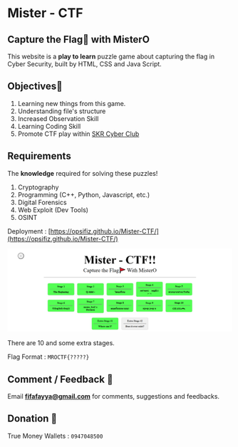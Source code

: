 # Mister - CTF
## Capture the Flag🚩 with MisterO

This website is a **play to learn** puzzle game about capturing the flag in Cyber Security, built by HTML, CSS and Java Script.

## Objectives🎯
1. Learning new things from this game.
2. Understanding file's structure
3. Increased Observation Skill
4. Learning Coding Skill
5. Promote CTF play within [SKR Cyber Club](https://cyber.skr.ac.th)

## Requirements
The **knowledge** required for solving these puzzles!
1. Cryptography
2. Programming (C++, Python, Javascript, etc.)
3. Digital Forensics
4. Web Exploit (Dev Tools)
5. OSINT

Deployment : [https://opsifiz.github.io/Mister-CTF/](https://opsifiz.github.io/Mister-CTF/)

![](/assets/imgs/preview.PNG)

There are 10 and some extra stages.

Flag Format : ```MROCTF{?????}```

## Comment / Feedback 👀
Email **fifafayya@gmail.com** for comments, suggestions and feedbacks.

## Donation 💸
True Money Wallets : ```0947048500```